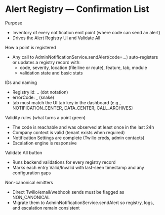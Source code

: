 # Alert Registry — Confirmation List

Purpose
- Inventory of every notification emit point (where code can send an alert)
- Drives the Alert Registry UI and Validate All

How a point is registered
- Any call to AdminNotificationService.sendAlert(code=...) auto-registers or updates a registry record with:
  - code, severity, location (file:line or route), feature, tab, module
  - validation state and basic stats

IDs and naming
- Registry id: <TAB>.<MODULE>.<ACTION> (dot notation)
- errorCode: <TAB>_<MODULE>_<ACTION>_<CAUSE> (snake)
- tab must match the UI tab key in the dashboard (e.g., NOTIFICATION_CENTER, DATA_CENTER, CALL_ARCHIVES)

Validity rules (what turns a point green)
- The code is reachable and was observed at least once in the last 24h
- Company context is valid (tenant exists when required)
- Notification Settings are complete (Twilio creds, admin contacts)
- Escalation engine is responsive

Validate All button
- Runs backend validations for every registry record
- Marks each entry Valid/Invalid with last-seen timestamp and any configuration gaps

Non-canonical emitters
- Direct Twilio/email/webhook sends must be flagged as NON_CANONICAL
- Migrate them to AdminNotificationService.sendAlert so registry, logs, and escalation remain consistent
